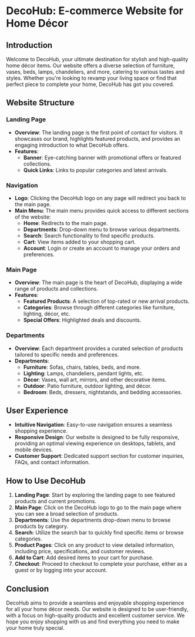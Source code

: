 # DecoHub: E-commerce Website for Home Décor

## Introduction

Welcome to DecoHub, your ultimate destination for stylish and high-quality home décor items. Our website offers a diverse selection of furniture, vases, beds, lamps, chandeliers, and more, catering to various tastes and styles. Whether you're looking to revamp your living space or find that perfect piece to complete your home, DecoHub has got you covered.

## Website Structure

### Landing Page

- **Overview**: The landing page is the first point of contact for visitors. It showcases our brand, highlights featured products, and provides an engaging introduction to what DecoHub offers.
- **Features**:
  - **Banner**: Eye-catching banner with promotional offers or featured collections.
  - **Quick Links**: Links to popular categories and latest arrivals.

### Navigation

- **Logo**: Clicking the DecoHub logo on any page will redirect you back to the main page.
- **Main Menu**: The main menu provides quick access to different sections of the website:
  - **Home**: Redirects to the main page.
  - **Departments**: Drop-down menu to browse various departments.
  - **Search**: Search functionality to find specific products.
  - **Cart**: View items added to your shopping cart.
  - **Account**: Login or create an account to manage your orders and preferences.

### Main Page

- **Overview**: The main page is the heart of DecoHub, displaying a wide range of products and collections.
- **Features**:
  - **Featured Products**: A selection of top-rated or new arrival products.
  - **Categories**: Browse through different categories like furniture, lighting, décor, etc.
  - **Special Offers**: Highlighted deals and discounts.

### Departments

- **Overview**: Each department provides a curated selection of products tailored to specific needs and preferences.
- **Departments**:
  - **Furniture**: Sofas, chairs, tables, beds, and more.
  - **Lighting**: Lamps, chandeliers, pendant lights, etc.
  - **Décor**: Vases, wall art, mirrors, and other decorative items.
  - **Outdoor**: Patio furniture, outdoor lighting, and décor.
  - **Bedroom**: Beds, dressers, nightstands, and bedding accessories.

## User Experience

- **Intuitive Navigation**: Easy-to-use navigation ensures a seamless shopping experience.
- **Responsive Design**: Our website is designed to be fully responsive, providing an optimal viewing experience on desktops, tablets, and mobile devices.
- **Customer Support**: Dedicated support section for customer inquiries, FAQs, and contact information.

## How to Use DecoHub

1. **Landing Page**: Start by exploring the landing page to see featured products and current promotions.
2. **Main Page**: Click on the DecoHub logo to go to the main page where you can see a broad selection of products.
3. **Departments**: Use the departments drop-down menu to browse products by category.
4. **Search**: Utilize the search bar to quickly find specific items or browse categories.
5. **Product Pages**: Click on any product to view detailed information, including price, specifications, and customer reviews.
6. **Add to Cart**: Add desired items to your cart for purchase.
7. **Checkout**: Proceed to checkout to complete your purchase, either as a guest or by logging into your account.



## Conclusion

DecoHub aims to provide a seamless and enjoyable shopping experience for all your home décor needs. Our website is designed to be user-friendly, with a focus on high-quality products and excellent customer service. We hope you enjoy shopping with us and find everything you need to make your home truly special.

